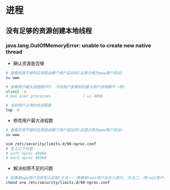 # 进程

## 没有足够的资源创建本地线程

### java.lang.OutOfMemoryError: unable to create new native thread

- 确认资源是否够

```bash
# 查看资源不够的应用是由哪个用户启动的(这里示例为www用户启动)
su www

# 查看用户最大进程数(PS: 不同用户查看到的最大用户进程数不一样)
ulimit -a
# max user processes              (-u) 4096

# 当前用户占用的总线程数
top -H 

```

- 修改用户最大进程数

```bash
# 查看资源不够的应用是由哪个用户启动的(这里示例为www用户启动)
su www

vim /etc/security/limits.d/90-nproc.conf
# 写入以下内容
# soft nproc 40960
# hard nproc 40960

```

- 解决权限不足的问题

```bash
# 如果是www用户没有写入权限(方法一: 直接用root用户去写入就行, 方法二: 用root用户去修改文件权限)
chmod o+w /etc/security/limits.d/90-nproc.conf
```
